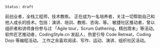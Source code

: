 ```
Status: draft
```

前创业者，全栈工程师，技术教练。
正在成为一名培养者，关注一切帮助自己和他人成长的技术。包括：演讲、培训、教练、咨询、等。
敏捷社区推动者，曾以组织者和讲师身份参与过 「Agile tour，Scrum Gathering，精创周末」等活动。
软件匠艺推动者，CodingStyle.cn 发起人，热爱引导 Code Retreat，Coding Dojo 等编程活动。
工作之余喜欢阅读、写作、运动、演讲、组织社区活动。